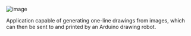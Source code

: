 ![image](https://github.com/samuelemde/arduist/assets/28348011/8096bf6c-f4a4-4503-81d6-57580317a8e6)

Application capable of generating one-line drawings from images, which can then be sent to and printed by an Arduino drawing robot.
